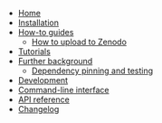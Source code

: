 <!---
Navigation specification

See https://oprypin.github.io/mkdocs-literate-nav/
-->
- [Home](index.md)
- [Installation](installation.md)
- [How-to guides](how-to-guides/index.md)
    - [How to upload to Zenodo](how-to-guides/how-to-upload-to-zenodo.py)
- [Tutorials](tutorials/index.md)
- [Further background](further-background/index.md)
    - [Dependency pinning and testing](further-background/dependency-pinning-and-testing.md)
- [Development](development.md)
- [Command-line interface](cli/index.md)
- [API reference](api/openscm_zenodo/)
- [Changelog](changelog.md)

